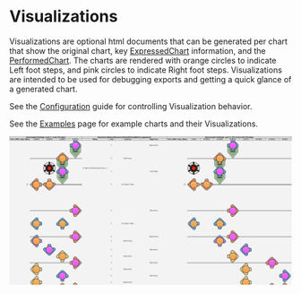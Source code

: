 # Visualizations
Visualizations are optional html documents that can be generated per chart that show the original chart, key [ExpressedChart](HowItWorks.md#-expressedCharts) information, and the [PerformedChart](HowItWorks.md#-performedCharts). The charts are rendered with orange circles to indicate Left foot steps, and pink circles to indicate Right foot steps. Visualizations are intended to be used for debugging exports and getting a quick glance of a generated chart.

See the [Configuration](Config.md) guide for controlling Visualization behavior.

See the [Examples](Examples.md) page for example charts and their Visualizations.

![Visualizations](visualization-example.png)